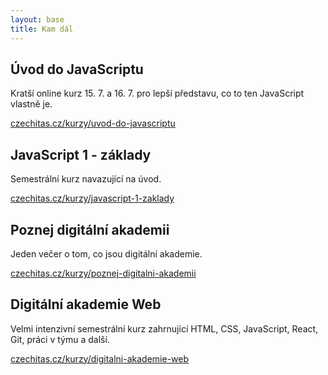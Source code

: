```yaml
---
layout: base
title: Kam dál
---
```


## Úvod do JavaScriptu

Kratší online kurz 15. 7. a 16. 7. pro lepší představu, co to ten JavaScript vlastně je.

[czechitas.cz/kurzy/uvod-do-javascriptu](https://www.czechitas.cz/kurzy/uvod-do-javascriptu)

## JavaScript 1 - základy

Semestrální kurz navazující na úvod.

[czechitas.cz/kurzy/javascript-1-zaklady](https://www.czechitas.cz/kurzy/javascript-1-zaklady)

## Poznej digitální akademii

Jeden večer o tom, co jsou digitální akademie.

[czechitas.cz/kurzy/poznej-digitalni-akademii](https://www.czechitas.cz/kurzy/poznej-digitalni-akademii)

## Digitální akademie Web

Velmi intenzivní semestrální kurz zahrnující HTML, CSS, JavaScript, React, Git, práci v týmu a další.

[czechitas.cz/kurzy/digitalni-akademie-web](https://www.czechitas.cz/kurzy/digitalni-akademie-web)
